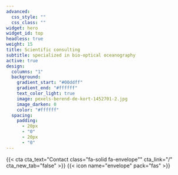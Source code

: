 ```yaml
---
advanced:
  css_style: ""
  css_class: ""
widget: hero
widget_id: top
headless: true
weight: 15
title: Scientific consulting
subtitle: specialized in bio-optical oceanography
active: true
design:
  columns: "1"
  background:
    gradient_start: "#00ddff"
    gradient_end: "#ffffff"
    text_color_light: true
    image: pexels-berend-de-kort-1452701-2.jpg
    image_darken: 0
    color: "#ffffff"
  spacing:
    padding:
      - 20px
      - "0"
      - 20px
      - "0"
---
```



{{< cta cta_text="Contact class="fa-solid fa-envelope"</i>" cta_link="/" cta_new_tab="false" >}}
{{< icon name="envelope" pack="fas" >}}

